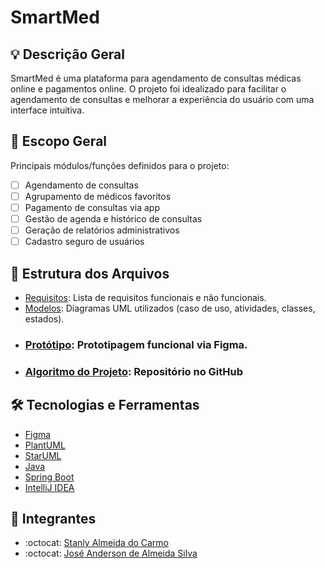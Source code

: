 # SmartMed

## 💡 Descrição Geral
SmartMed é uma plataforma para agendamento de consultas médicas online e pagamentos online. O projeto foi idealizado para facilitar o agendamento de consultas e melhorar a experiência do usuário com uma interface intuitiva.

## 📌 Escopo Geral
Principais módulos/funções definidos para o projeto:

- [ ] Agendamento de consultas
- [ ] Agrupamento de médicos favoritos 
- [ ] Pagamento de consultas via app
- [ ] Gestão de agenda e histórico de consultas
- [ ] Geração de relatórios administrativos
- [ ] Cadastro seguro de usuários

## 📁 Estrutura dos Arquivos
- [Requisitos](/modelos/requisitos.md): Lista de requisitos funcionais e não funcionais.
- [Modelos](./modelos): Diagramas UML utilizados (caso de uso, atividades, classes, estados).
- ### [Protótipo](https://www.figma.com/proto/h8VFUi8hocIFXM1is8lkOW/Sem-título?node-id=1-15&p=f&t=0ic4ERhjJ7p2CwWK-0&scaling=min-zoom&content-scaling=fixed&page-id=0%3A1&starting-point-node-id=1%3A15): Prototipagem funcional via Figma.
-  ### [Algoritmo do Projeto](https://github.com/Stanly1BR/ProjetoSmartMed): Repositório no GitHub

## 🛠️ Tecnologias e Ferramentas

- [Figma](https://www.figma.com/)
- [PlantUML](https://plantuml.com/)
- [StarUML](https://staruml.io/)
- [Java](https://www.java.com/pt-br/download/help/whatis_java.html)
- [Spring Boot](https://spring.io/projects/spring-boot)
- [IntelliJ IDEA](https://www.jetbrains.com/pt-br/idea)


## 👥 Integrantes
- :octocat: [Stanly Almeida do Carmo](https://github.com/Stanly1BR/)
- :octocat: [José Anderson de Almeida Silva](https://github.com/andersonsillva1/)
